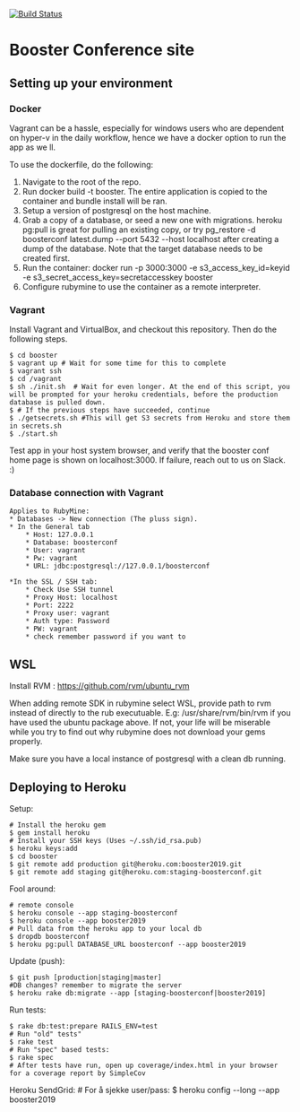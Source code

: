 [![Build Status](https://travis-ci.org/boosterconf/booster.png)](https://travis-ci.org/boosterconf/booster)

# Booster Conference site

## Setting up your environment

### Docker

Vagrant can be a hassle, especially for windows users who are dependent on hyper-v in the daily workflow, hence we have a docker option to run the app as we ll.

To use the dockerfile, do the following:

1. Navigate to the root of the repo.
2. Run docker build -t booster. The entire application is copied to the container and bundle install will be ran.
3. Setup a version of postgresql on the host machine.
4. Grab a copy of a database, or seed a new one with migrations. heroku pg:pull is great for pulling an existing copy, or try pg_restore -d boosterconf latest.dump --port 5432 --host localhost after creating a dump of the database. Note that the target database needs to be created first.
5. Run the container: docker run -p 3000:3000 -e s3_access_key_id=keyid -e s3_secret_access_key=secretaccesskey booster
7. Configure rubymine to use the container as a remote interpreter.

### Vagrant
Install Vagrant and VirtualBox, and checkout this repository. Then do the following steps. 

    $ cd booster
    $ vagrant up # Wait for some time for this to complete
    $ vagrant ssh
    $ cd /vagrant
    $ sh ./init.sh  # Wait for even longer. At the end of this script, you will be prompted for your heroku credentials, before the production database is pulled down.
    $ # If the previous steps have succeeded, continue
    $ ./getsecrets.sh #This will get S3 secrets from Heroku and store them in secrets.sh 
    $ ./start.sh

Test app in your host system browser, and verify that the booster conf home page is shown on localhost:3000. 
If failure, reach out to us on Slack. :)

### Database connection with Vagrant
    Applies to RubyMine:
    * Databases -> New connection (The pluss sign).
    * In the General tab
        * Host: 127.0.0.1
        * Database: boosterconf
        * User: vagrant
        * Pw: vagrant
        * URL: jdbc:postgresql://127.0.0.1/boosterconf
        
    *In the SSL / SSH tab:
        * Check Use SSH tunnel
        * Proxy Host: localhost
        * Port: 2222
        * Proxy user: vagrant
        * Auth type: Password
        * PW: vagrant
        * check remember password if you want to
## WSL

Install RVM : https://github.com/rvm/ubuntu_rvm

When adding remote SDK in rubymine select WSL, provide path to rvm instead of directly to the rub executuable. E.g: /usr/share/rvm/bin/rvm if you have used the ubuntu package above.
If not, your life will be miserable while you try to find out why rubymine does not download your gems properly.

Make sure you have a local instance of postgresql with a clean db running.
## Deploying to Heroku

Setup:

    # Install the heroku gem
    $ gem install heroku
    # Install your SSH keys (Uses ~/.ssh/id_rsa.pub)
    $ heroku keys:add
    $ cd booster
    $ git remote add production git@heroku.com:booster2019.git
    $ git remote add staging git@heroku.com:staging-boosterconf.git

Fool around:

    # remote console
    $ heroku console --app staging-boosterconf
    $ heroku console --app booster2019
    # Pull data from the heroku app to your local db
    $ dropdb boosterconf
    $ heroku pg:pull DATABASE_URL boosterconf --app booster2019

Update (push):

    $ git push [production|staging|master]
    #DB changes? remember to migrate the server
    $ heroku rake db:migrate --app [staging-boosterconf|booster2019]

Run tests:

    $ rake db:test:prepare RAILS_ENV=test
    # Run "old" tests"
    $ rake test
    # Run "spec" based tests: 
    $ rake spec
    # After tests have run, open up coverage/index.html in your browser for a coverage report by SimpleCov

Heroku SendGrid:
    # For å sjekke user/pass:
    $ heroku config --long --app booster2019
